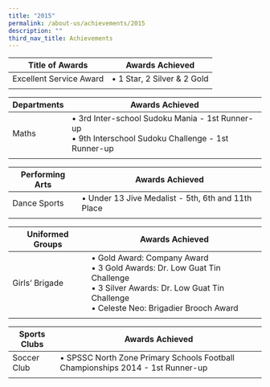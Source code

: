 ```yaml
---
title: "2015"
permalink: /about-us/achievements/2015
description: ""
third_nav_title: Achievements
---
```

| Title of Awards | Awards Achieved |
|---|---|
|  Excellent Service Award  | • 1 Star, 2 Silver & 2 Gold |
| | |

| Departments | Awards Achieved |
|---|---|
| Maths | • 3rd Inter-school Sudoku Mania - 1st Runner-up<br>• 9th Interschool Sudoku Challenge - 1st Runner-up |
| | | 

| Performing Arts | Awards Achieved |
|---|---|
| Dance Sports | • Under 13 Jive Medalist - 5th, 6th and 11th Place |
| | | 

| Uniformed Groups | Awards Achieved |
|---|---|
| Girls’ Brigade | • Gold Award:  Company Award<br>• 3 Gold Awards: Dr. Low Guat Tin Challenge<br>• 3 Silver Awards: Dr. Low Guat Tin Challenge<br>• Celeste Neo: Brigadier Brooch Award |
| | | 

| Sports Clubs | Awards Achieved |
|---|---|
| Soccer Club | • SPSSC North Zone Primary Schools Football Championships 2014 -  1st Runner-up |
| | | 